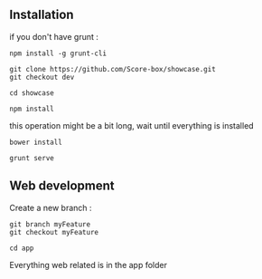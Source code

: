 Installation
------

if you don't have grunt :

```npm install -g grunt-cli```

```git clone https://github.com/Score-box/showcase.git```  
```git checkout dev```

```cd showcase```

```npm install```

this operation might be a bit long, wait until everything is installed

```bower install```

```grunt serve```

Web development
------
Create a new branch :

```git branch myFeature```  
```git checkout myFeature```

```cd app```

Everything web related is in the app folder
